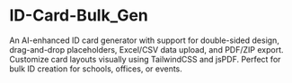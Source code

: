 # ID-Card-Bulk_Gen
An AI-enhanced ID card generator with support for double-sided design, drag-and-drop placeholders, Excel/CSV data upload, and PDF/ZIP export. Customize card layouts visually using TailwindCSS and jsPDF. Perfect for bulk ID creation for schools, offices, or events.
